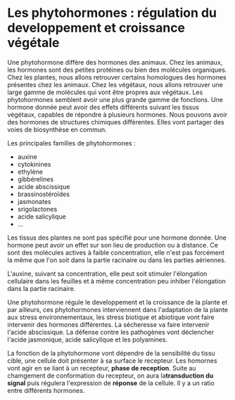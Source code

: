 # Les phytohormones : régulation du developpement et croissance végétale



Une phytohormone diffère des hormones des animaux. Chez les animaux, les hormones sont des petites protéines ou bien des molécules organiques. Chez les plantes, nous allons retrouver certains homologues des hormones présentes chez les animaux. Chez les végétaux, nous allons retrouver une large gamme de molécules qui vont être propres aux végétaux. Les phytohormones semblent avoir une plus grande gamme de fonctions. Une hormone donnée peut avoir des effets différents suivant les tissus végétaux, capables de répondre à plusieurs hormones. Nous pouvons avoir des hormones de structures chimiques différentes. Elles vont partager des voies de biosynthèse en commun.

Les principales familles de phytohormones :

* auxine
* cytokinines
* ethylène
* gibbérelines
* acide abscissique
* brassinostéroïdes
* jasmonates
* srigolactones
* acide salicylique
* ...

Les tissus des plantes ne sont pas spécifié pour une hormone donnée. Une hormone peut avoir un effet sur son lieu de production ou à distance. Ce sont des molécules actives à faible concentration, elle n'est pas forcément la même que l'on soit dans la partie racinaire ou dans les parties aériennes.

L'auxine, suivant sa concentration, elle peut soit stimuler l'élongation cellulaire dans les feuilles et à même concentration peu inhiber l'élongation dans la partie racinaire.  

Une phytohormone régule le developpement et la croissance de la plante et par ailleurs, ces phytohormones interviennent dans l'adaptation de la plante aux stress environnementaux, les stress biotique et abiotique vont faire intervenir des hormones différentes. La sécheresse va faire intervenir l'acide abscissique. La défense contre les pathogènes vont déclencher l'acide jasmonique, acide salicylique et les polyamines.

La fonction de la phytohormone vont dépendre de la sensibilité du tissu cible, une cellule doit présenter à sa surface le recepteur. Les homornes vont agir en se liant à un recepteur, **phase de reception**. Suite au chamgement de conformation du recepteur, on aura la**transduction du signal** puis régulera l'expression de **réponse** de la cellule. Il y a un ratio entre différents hormones.  









